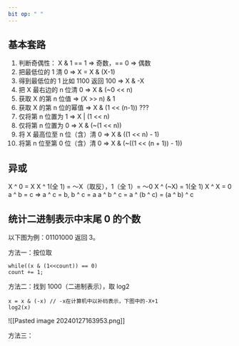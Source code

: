 ```yaml
---
bit op: " "
---
```


## 基本套路
1. 判断奇偶性： X & 1 == 1 => 奇数，== 0 => 偶数
2. 把最低位的 1 清 0 => X = X & (X-1)
3. 得到最低位的 1 比如 1100 返回 100 => X & -X
4. 把 X 最右边的 n 位清 0 => X & (~0 << n)
5. 获取 X 的第 n 位值 => (X >> n) & 1
6. 获取 X 的第 n 位的幂值 => X & (1 << (n-1)) ???
7. 仅将第 n 位置为 1 => X | (1 << n)
8. 仅将第 n 位置为 0 => X & (~(1 << n))
9. 将 X 最高位至 n 位（含）清 0 => X & ((1 << n) - 1)
10. 将第 n 位至第 0 位（含）清 0 => X & (~((1 << (n + 1)) - 1))

## 异或
X ^ 0 = X
X ^ 1(全 1) = ～X（取反），1（全 1）= ～0
X ^ (~X) = 1(全 1)
X ^ X = 0
a ^ b = c => a ^ c = b, b ^ c = a
a ^ b ^ c = a ^ (b ^ c) = (a ^ b) ^ c

## 统计二进制表示中末尾 0 的个数
以下图为例：01101000 返回  3。

方法一：按位取
```
while((x & (1<<count)) == 0) 
count += 1;
```

方法二：找到 1000（二进制表示），取 log2
```
x = x & (-x) // -x在计算机中以补码表示，下图中的-X+1
log2(x)
```
![[Pasted image 20240127163953.png]]

方法三：
